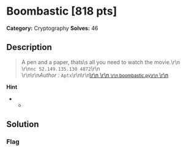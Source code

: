 # Boombastic [818 pts]

**Category:** Cryptography
**Solves:** 46

## Description
>A pen and a paper, thats\s all you need to watch the movie.\r\n<br/>\r\n`nc 52.149.135.130 4872`\r\n<br/>\r\n\r\n*Author :* `Aptx`\r\n\r\n<a class="btn btn-success btn-outlined" href="https://static.fword.tech/crypto/boombastic.py">\r\n    <i class="fas fa-download"></i>\r\n    <small>\r\n        boombastic.py\r\n    </small>\r\n</a>

**Hint**
* -

## Solution

### Flag


